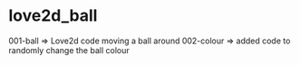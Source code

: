 # love2d_ball
001-ball => Love2d code moving a ball around
002-colour => added code to randomly change the ball colour

